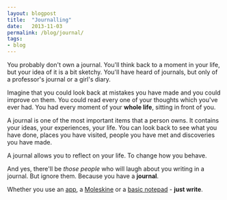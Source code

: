 ```yaml
---
layout: blogpost
title:  "Journalling"
date:   2013-11-03
permalink: /blog/journal/
tags:
- blog
---
```


You probably don't own a journal. You'll think back to a moment in your life, but your idea of it is a bit sketchy. You'll have heard of journals, but only of a professor's journal or a girl's diary.

Imagine that you could look back at mistakes you have made and you could improve on them. You could read every one of your thoughts which you've ever had. You had every moment of your **whole life**, sitting in front of you.

A journal is one of the most important items that a person owns. It contains your ideas, your experiences, your life. You can  look back to see what you have done, places you have visited, people you have met and discoveries you have made.

A journal allows you to reflect on your life. To change how you behave.

And yes, there'll be *those people* who will laugh about you writing in a journal. But ignore them. Because you have a **journal**.

Whether you use an [app](http://dayoneapp.com/), a [Moleskine](http://www.moleskine.com/) or a [basic notepad](http://www.amazon.co.uk/s/ref=nb_sb_noss?field-keywords=notepad) - **just write**.